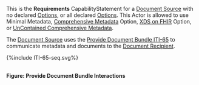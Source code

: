 This is the **Requirements** CapabilityStatement for a [Document Source](1331_actors_and_transactions.html#133111-document-source) with no declared [Options](1332_actor_options.html), or all declared [Options](1332_actor_options.html). This Actor is allowed to use Minimal Metadata, [Comprehensive Metadata](1332_actor_options.html#13321-comprehensive-metadata-option) Option, [XDS on FHIR](1332_actor_options.html#13322-xds-on-fhir-option) Option, or [UnContained Comprehensive Metadata](1332_actor_options.html#13323-uncontained-reference-option).

The [Document Source](1331_actors_and_transactions.html#133111-document-source) uses the [Provide Document Bundle ITI-65](ITI-65.html) to communicate metadata and documents to the [Document Recipient](1331_actors_and_transactions.html#133113-document-recipient).

<div>
{%include ITI-65-seq.svg%}
</div>

<br clear="all">

**Figure: Provide Document Bundle Interactions**



